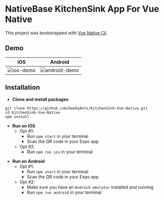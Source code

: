# NativeBase KitchenSink App For Vue Native

This project was bootstrapped with [Vue Native Cli](https://github.com/GeekyAnts/vue-native-cli).

## Demo

| iOS                                                                                             | Android                                                                                                 |
| :---------------------------------------------------------------------------------------------: | :-----------------------------------------------------------------------------------------------------: |
| ![ios-demo](https://github.com/GeekyAnts/NativeBase-KitchenSink/raw/master/screenshots/iOS.gif) | ![android-demo](https://github.com/GeekyAnts/NativeBase-KitchenSink/raw/master/screenshots/Android.gif) |

## Installation

* **Clone and install packages**

```
git clone https://github.com/GeekyAnts/KitchenSink-Vue-Native.git
cd KitchenSink-Vue-Native
npm install
```

* **Run on iOS**
  * Opt #1:
    * Run `npm start` in your terminal
    * Scan the QR code in your Expo app
  * Opt #2:
    * Run `npm run ios` in your terminal

- **Run on Android**
  * Opt #1:
    * Run `npm start` in your terminal
    * Scan the QR code in your Expo app
  * Opt #2:
    * Make sure you have an `Android emulator` installed and running
    * Run `npm run android` in your terminal
